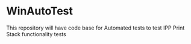 # WinAutoTest
This repository will have code base for Automated tests to test IPP Print Stack functionality tests
